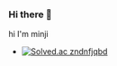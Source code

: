 ### Hi there 👋

<!--
**meanz1/meanz1** is a ✨ _special_ ✨ repository because its `README.md` (this file) appears on your GitHub profile.

Here are some ideas to get you started:

- 🔭 I’m currently working on ...
- 🌱 I’m currently learning ...
- 👯 I’m looking to collaborate on ...
- 🤔 I’m looking for help with ...
- 💬 Ask me about ...
- 📫 How to reach me: ...
- 😄 Pronouns: ...
- ⚡ Fun fact: ...
-->

hi I'm minji

- [![Solved.ac zndnfjqbd](http://mazassumnida.wtf/api/v2/generate_badge?boj=zndnfjqbd)](https://solved.ac/zndnfjqbd)
